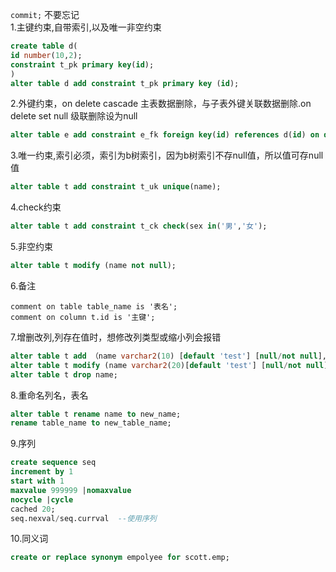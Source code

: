 
`commit;`		不要忘记    
1.主键约束,自带索引,以及唯一非空约束
```sql
create table d(
id number(10,2);
constraint t_pk primary key(id);
)
alter table d add constraint t_pk primary key (id);
```
2.外键约束，on delete cascade 主表数据删除，与子表外键关联数据删除.on delete set null 级联删除设为null
```sql
alter table e add constraint e_fk foreign key(id) references d(id) on delete cascade/on delete set null;
```
3.唯一约束,索引必须，索引为b树索引，因为b树索引不存null值，所以值可存null值
```sql
alter table t add constraint t_uk unique(name);
```
4.check约束
```sql
alter table t add constraint t_ck check(sex in('男','女');
```
5.非空约束
```sql
alter table t modify (name not null);
```

6.备注
```aql
comment on table table_name is '表名';
comment on column t.id is '主键';
```
7.增删改列,列存在值时，想修改列类型或缩小列会报错
```sql
alter table t add （name varchar2(10) [default 'test'] [null/not null],...);
alter table t modify (name varchar2(20)[default 'test'] [null/not null],...);
alter table t drop name;
```
8.重命名列名，表名
```sql
alter table t rename name to new_name;
rename table_name to new_table_name;
```
9.序列
```sql
create sequence seq
increment by 1
start with 1
maxvalue 999999 |nomaxvalue
nocycle |cycle
cached 20;
seq.nexval/seq.currval  --使用序列
```
10.同义词
```sql
create or replace synonym empolyee for scott.emp;
```